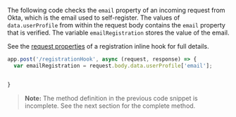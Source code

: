 The following code checks the `email` property of an incoming request from Okta, which is the email used to self-register. The values of `data.userProfile` from within the request body contains the `email` property that is verified. The variable `emailRegistration` stores the value of the email.

See the [request properties](/docs/reference/registration-hook/#objects-in-the-request-from-okta) of a registration inline hook for full details.


```javascript
app.post('/registrationHook', async (request, response) => {
  var emailRegistration = request.body.data.userProfile['email'];


}
```

> **Note:** The method definition in the previous code snippet is incomplete. See the next section for the complete method.
